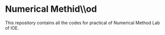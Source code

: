 <h1>Numerical Methid\\od </h1>

<p>This repository contains all the codes for practical of Numerical Method Lab of IOE. </p>

